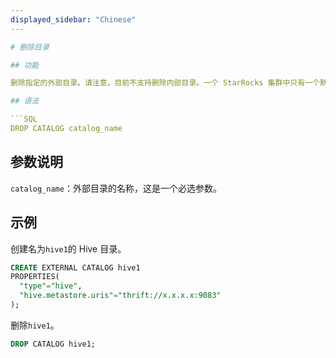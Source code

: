 ```yaml
---
displayed_sidebar: "Chinese"
---

# 删除目录

## 功能

删除指定的外部目录。请注意，目前不支持删除内部目录。一个 StarRocks 集群中只有一个默认的内部目录，名为 `default_catalog`。

## 语法

```SQL
DROP CATALOG catalog_name
```

## 参数说明

`catalog_name`：外部目录的名称，这是一个必选参数。

## 示例

创建名为`hive1`的 Hive 目录。

```SQL
CREATE EXTERNAL CATALOG hive1
PROPERTIES(
  "type"="hive", 
  "hive.metastore.uris"="thrift://x.x.x.x:9083"
);
```

删除`hive1`。

```SQL
DROP CATALOG hive1;
```